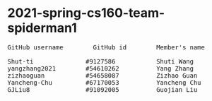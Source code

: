 # 2021-spring-cs160-team-spiderman1
<pre>
GitHub username        GitHub id        Member's name

Shut-ti              #9127586           Shuti Wang
yangzhang2021        #54610262          Yang Zhang
zizhaoguan           #54658087          Zizhao Guan
Yancheng-Chu         #67170053          Yancheng Chu
GJLiu8               #91092005          Guojian Liu

</pre>
